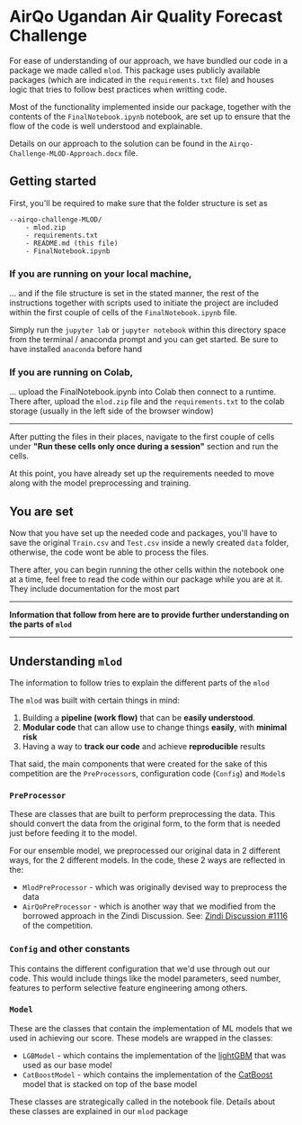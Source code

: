 # AirQo Ugandan Air Quality Forecast Challenge

For ease of understanding of our approach, we have bundled our code in a package we made called `mlod`. This package uses publicly available packages (which are indicated in the `requirements.txt` file) and houses logic that tries to follow best practices when writting code.

Most of the functionality implemented inside our package, together with the contents of the `FinalNotebook.ipynb` notebook, are set up to ensure that the flow of the code is well understood and explainable.

Details on our approach to the solution can be found in the `Airqo-Challenge-MLOD-Approach.docx` file.

## Getting started

First, you'll be required to make sure that the folder structure is set as

```
--airqo-challenge-MLOD/
    - mlod.zip
    - requirements.txt
    - README.md (this file)
    - FinalNotebook.ipynb
```

### If you are running on your local machine,

... and if the file structure is set in the stated manner, the rest of the instructions together with scripts used to initiate the project are included within the first couple of cells of the `FinalNotebook.ipynb` file. 

Simply run the `jupyter lab` or `jupyter notebook` within this directory space from the terminal / anaconda prompt and you can get started. Be sure to have installed `anaconda` before hand

### If you are running on Colab,

... upload the FinalNotebook.ipynb into Colab then connect to a runtime. There after, upload the `mlod.zip` file and the `requirements.txt` to the colab storage (usually in the left side of the browser window)

-------------

After putting the files in their places, navigate to the first couple of cells under **"Run these cells only once during a session"** section and run the cells.

At this point, you have already set up the requirements needed to move along with the model preprocessing and training.

## You are set
Now that you have set up the needed code and packages, you'll have to save the original `Train.csv` and `Test.csv` inside a newly created `data` folder, otherwise, the code wont be able to process the files.

There after, you can begin running the other cells within the notebook one at a time, feel free to read the code within our package while you are at it. They include documentation for the most part

------------

**Information that follow from here are to provide further understanding on the parts of `mlod`**

------------

## Understanding `mlod`

The information to follow tries to explain the different parts of the `mlod`

The `mlod` was built with certain things in mind:
1. Building a **pipeline (work flow)** that can be **easily understood**.
3. **Modular code** that can allow use to change things **easily**, with **minimal risk**
3. Having a way to **track our code** and achieve **reproducible** results

That said, the main components that were created for the sake of this competition are the `PreProcessor`s, configuration code (`Config`) and `Model`s

### `PreProcessor`

These are classes that are built to perform preprocessing the data. This should convert the data from the original form, to the form that is needed just before feeding it to the model.

For our ensemble model, we preprocessed our original data in 2 different ways, for the 2 different models. In the code, these 2 ways are reflected in the:

 - `MlodPreProcessor` - which was originally devised way to preprocess the data
 - `AirQoPreProcessor` - which is another way that we modified from the borrowed approach in the Zindi Discussion. See: [Zindi Discussion #1116](https://zindi.africa/competitions/airqo-ugandan-air-quality-forecast-challenge/discussions/1116) of the competition.

### `Config` and other constants

This contains the different configuration that we'd use through out our code. This would include things like the model parameters, seed number, features to perform selective feature engineering among others.

### `Model`

These are the classes that contain the implementation of ML models
that we used in achieving our score. These models are wrapped in the classes:
- `LGBModel` - which contains the implementation of the [lightGBM](https://lightgbm.readthedocs.io/en/latest/) that was used as our base model
- `CatBoostModel` - which contains the implementation of the [CatBoost](https://catboost.ai/) model that is stacked on top of the base model

These classes are strategically called in the notebook file.
Details about these classes are explained in our `mlod` package